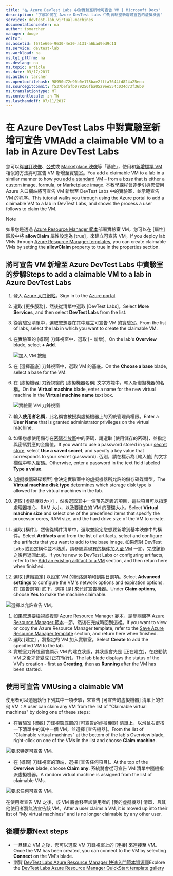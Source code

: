 ```yaml
---
title: "在 Azure DevTest Labs 中對實驗室新增可宣告 VM | Microsoft Docs"
description: "了解如何在 Azure DevTest Labs 中對實驗室新增可宣告的虛擬機器"
services: devtest-lab,virtual-machines
documentationcenter: na
author: tomarcher
manager: douge
editor: 
ms.assetid: f671e66e-9630-4e30-a131-a6bad9ed9c11
ms.service: devtest-lab
ms.workload: na
ms.tgt_pltfrm: na
ms.devlang: na
ms.topic: article
ms.date: 03/17/2017
ms.author: tarcher
ms.openlocfilehash: 98950d72e90b0e178bae2fffa7644fd824a25eea
ms.sourcegitcommit: f537befafb079256fba0529ee554c034d73f36b0
ms.translationtype: MT
ms.contentlocale: zh-TW
ms.lasthandoff: 07/11/2017
---
```

# <a name="add-a-claimable-vm-to-a-lab-in-azure-devtest-labs"></a><span data-ttu-id="05e68-103">在 Azure DevTest Labs 中對實驗室新增可宣告 VM</span><span class="sxs-lookup"><span data-stu-id="05e68-103">Add a claimable VM to a lab in Azure DevTest Labs</span></span>
<span data-ttu-id="05e68-104">您可以從[自訂映像](devtest-lab-create-template.md)、[公式](devtest-lab-manage-formulas.md)或 [Marketplace 映像](devtest-lab-configure-marketplace-images.md)等「基底」，使用和[新增標準 VM](devtest-lab-add-vm.md) 相似的方法將可宣告 VM 新增至實驗室。</span><span class="sxs-lookup"><span data-stu-id="05e68-104">You add a claimable VM to a lab in a similar manner to how you [add a standard VM](devtest-lab-add-vm.md) – from a *base* that is either a [custom image](devtest-lab-create-template.md), [formula](devtest-lab-manage-formulas.md), or [Marketplace image](devtest-lab-configure-marketplace-images.md).</span></span> <span data-ttu-id="05e68-105">本教學課程會逐步引導您使用 Azure 入口網站將可宣告 VM 新增至 DevTest Labs 中的實驗室，並示範宣告 VM 的程序。</span><span class="sxs-lookup"><span data-stu-id="05e68-105">This tutorial walks you through using the Azure portal to add a claimable VM to a lab in DevTest Labs, and shows the process a user follows to claim the VM.</span></span>

> [!NOTE]
> <span data-ttu-id="05e68-106">如果您是透過 [Azure Resource Manager 範本](devtest-lab-create-environment-from-arm.md)部署實驗室 VM，您可以在 [屬性] 區段中將 **allowClaim** 屬性設定為 [true]，來建立可宣告 VM。</span><span class="sxs-lookup"><span data-stu-id="05e68-106">If you deploy lab VMs through [Azure Resource Manager templates](devtest-lab-create-environment-from-arm.md), you can create claimable VMs by setting the **allowClaim** property to true in the properties section.</span></span>
>
>

## <a name="steps-to-add-a-claimable-vm-to-a-lab-in-azure-devtest-labs"></a><span data-ttu-id="05e68-107">將可宣告 VM 新增至 Azure DevTest Labs 中實驗室的步驟</span><span class="sxs-lookup"><span data-stu-id="05e68-107">Steps to add a claimable VM to a lab in Azure DevTest Labs</span></span>
1. <span data-ttu-id="05e68-108">登入 [Azure 入口網站](http://go.microsoft.com/fwlink/p/?LinkID=525040)。</span><span class="sxs-lookup"><span data-stu-id="05e68-108">Sign in to the [Azure portal](http://go.microsoft.com/fwlink/p/?LinkID=525040).</span></span>
1. <span data-ttu-id="05e68-109">選取 [更多服務]，然後從清單中選取 [DevTest Labs]。</span><span class="sxs-lookup"><span data-stu-id="05e68-109">Select **More Services**, and then select **DevTest Labs** from the list.</span></span>
1. <span data-ttu-id="05e68-110">從實驗室清單中，選取您想要在其中建立可宣告 VM 的實驗室。</span><span class="sxs-lookup"><span data-stu-id="05e68-110">From the list of labs, select the lab in which you want to create the claimable VM.</span></span>  
1. <span data-ttu-id="05e68-111">在實驗室的 [概觀] 刀鋒視窗中，選取 [+ 新增]。</span><span class="sxs-lookup"><span data-stu-id="05e68-111">On the lab's **Overview** blade, select **+ Add**.</span></span>  

    ![加入 VM 按鈕](./media/devtest-lab-add-vm/devtestlab-home-blade-add-vm.png)

1. <span data-ttu-id="05e68-113">在 [選擇基底]  刀鋒視窗中，選取 VM 的基底。</span><span class="sxs-lookup"><span data-stu-id="05e68-113">On the **Choose a base** blade, select a base for the VM.</span></span>
1. <span data-ttu-id="05e68-114">在 [虛擬機器] 刀鋒視窗的 [虛擬機器名稱] 文字方塊中，輸入新虛擬機器的名稱。</span><span class="sxs-lookup"><span data-stu-id="05e68-114">On the **Virtual machine** blade, enter a name for the new virtual machine in the **Virtual machine name** text box.</span></span>

    ![實驗室 VM 刀鋒視窗](./media/devtest-lab-add-vm/devtestlab-lab-vm-blade.png)

1. <span data-ttu-id="05e68-116">輸入**使用者名稱**，此名稱會被授與虛擬機器上的系統管理員權限。</span><span class="sxs-lookup"><span data-stu-id="05e68-116">Enter a **User Name** that is granted administrator privileges on the virtual machine.</span></span>  
1. <span data-ttu-id="05e68-117">如果您想使用儲存在[密碼存放區](https://azure.microsoft.com/updates/azure-devtest-labs-keep-your-secrets-safe-and-easy-to-use-with-the-new-personal-secret-store)中的密碼，請選取 [使用儲存的密碼]，並指定與密碼對應的金鑰值。</span><span class="sxs-lookup"><span data-stu-id="05e68-117">If you want to use a password stored in your [secret store](https://azure.microsoft.com/updates/azure-devtest-labs-keep-your-secrets-safe-and-easy-to-use-with-the-new-personal-secret-store), select **Use a saved secret**, and specify a key value that corresponds to your secret (password).</span></span> <span data-ttu-id="05e68-118">否則，請在標示為 [輸入值] 的文字欄位中輸入密碼。</span><span class="sxs-lookup"><span data-stu-id="05e68-118">Otherwise, enter a password in the text field labeled **Type a value**.</span></span>
1. <span data-ttu-id="05e68-119">[虛擬機器磁碟類型] 會決定實驗室中的虛擬機器所允許的儲存磁碟類型。</span><span class="sxs-lookup"><span data-stu-id="05e68-119">The **Virtual machine disk type** determines which storage disk type is allowed for the virtual machines in the lab.</span></span>
1. <span data-ttu-id="05e68-120">選取 [虛擬機器大小]  ，然後選取其中一個預先定義的項目，這些項目可以指定處理器核心、RAM 大小，以及要建立的 VM 的硬碟大小。</span><span class="sxs-lookup"><span data-stu-id="05e68-120">Select **Virtual machine size** and select one of the predefined items that specify the processor cores, RAM size, and the hard drive size of the VM to create.</span></span>
1. <span data-ttu-id="05e68-121">選取 [構件]，然後從構件清單中，選取並設定您想要新增到基本映像中的構件。</span><span class="sxs-lookup"><span data-stu-id="05e68-121">Select **Artifacts** and from the list of artifacts, select and configure the artifacts that you want to add to the base image.</span></span> <span data-ttu-id="05e68-122">如果您對 DevTest Labs 或設定構件並不熟悉，請參閱[將現有的構件加入至 VM](devtest-lab-add-vm.md#add-an-existing-artifact-to-a-vm) 一節，完成該節之後再返回此處。</span><span class="sxs-lookup"><span data-stu-id="05e68-122">If you're new to DevTest Labs or configuring artifacts, refer to the [Add an existing artifact to a VM](devtest-lab-add-vm.md#add-an-existing-artifact-to-a-vm) section, and then return here when finished.</span></span>
1. <span data-ttu-id="05e68-123">選取 [進階設定] 以設定 VM 的網路選項和到期日選項。</span><span class="sxs-lookup"><span data-stu-id="05e68-123">Select **Advanced settings** to configure the VM's network options and expiration options.</span></span> <span data-ttu-id="05e68-124">在 [宣告選項] 底下，選擇 [是] 來允許宣告機器。</span><span class="sxs-lookup"><span data-stu-id="05e68-124">Under **Claim options**, choose **Yes** to make the machine claimable.</span></span>

  ![選擇以允許宣告 VM。](./media/devtest-lab-add-vm/devtestlab-claim-VM-option.png)

1. <span data-ttu-id="05e68-126">如果您想要檢視或複製 Azure Resource Manager 範本，請參閱[儲存 Azure Resource Manager 範本](devtest-lab-add-vm.md#save-azure-resource-manager-template)一節，然後在完成時回到這裡。</span><span class="sxs-lookup"><span data-stu-id="05e68-126">If you want to view or copy the Azure Resource Manager template, refer to the [Save Azure Resource Manager template](devtest-lab-add-vm.md#save-azure-resource-manager-template) section, and return here when finished.</span></span>
1. <span data-ttu-id="05e68-127">選取 [建立]  ，將指定的 VM 加入實驗室。</span><span class="sxs-lookup"><span data-stu-id="05e68-127">Select **Create** to add the specified VM to the lab.</span></span>
1. <span data-ttu-id="05e68-128">實驗室刀鋒視窗會顯示 VM 的建立狀態，其狀態會先是 [正在建立]，在啟動該 VM 之後才會變成 [正在執行]。</span><span class="sxs-lookup"><span data-stu-id="05e68-128">The lab blade displays the status of the VM's creation - first as **Creating**, then as **Running** after the VM has been started.</span></span>


## <a name="using-a-claimable-vm"></a><span data-ttu-id="05e68-129">使用可宣告 VM</span><span class="sxs-lookup"><span data-stu-id="05e68-129">Using a claimable VM</span></span>

<span data-ttu-id="05e68-130">使用者可以透過執行下列其中一項步驟，來宣告 [可宣告的虛擬機器] 清單上的任何 VM：</span><span class="sxs-lookup"><span data-stu-id="05e68-130">A user can claim any VM from the list of "Claimable virtual machines" by doing one of these steps:</span></span>

* <span data-ttu-id="05e68-131">在實驗室 [概觀] 刀鋒視窗底部的 [可宣告的虛擬機器] 清單上，以滑鼠右鍵按一下清單中的其中一個 VM，並選擇 [宣告機器]。</span><span class="sxs-lookup"><span data-stu-id="05e68-131">From the list of "Claimable virtual machines" at the bottom of the lab's Overview blade, right-click on one of the VMs in the list and choose **Claim machine**.</span></span>

 ![要求特定可宣告 VM。](./media/devtest-lab-add-vm/devtestlab-claim-VM.png)


* <span data-ttu-id="05e68-133">在 [概觀] 刀鋒視窗的頂端，選擇 [宣告任何項目]。</span><span class="sxs-lookup"><span data-stu-id="05e68-133">At the top of the **Overview** blade, choose **Claim any**.</span></span> <span data-ttu-id="05e68-134">系統將會從可宣告 VM 清單中隨機指派虛擬機器。</span><span class="sxs-lookup"><span data-stu-id="05e68-134">A random virtual machine is assigned from the list of claimable VMs.</span></span>

 ![要求任何可宣告 VM。](./media/devtest-lab-add-vm/devtestlab-claim-any.png)


<span data-ttu-id="05e68-136">在使用者宣告 VM 之後，該 VM 將會移至該使用者的 [我的虛擬機器] 清單，且其他使用者將無法宣告該 VM。</span><span class="sxs-lookup"><span data-stu-id="05e68-136">After a user claims a VM, it is moved up into their list of "My virtual machines" and is no longer claimable by any other user.</span></span>

## <a name="next-steps"></a><span data-ttu-id="05e68-137">後續步驟</span><span class="sxs-lookup"><span data-stu-id="05e68-137">Next steps</span></span>
* <span data-ttu-id="05e68-138">一旦建立 VM 之後，您可以選取 VM 刀鋒視窗上的 [連接]  來連接至 VM。</span><span class="sxs-lookup"><span data-stu-id="05e68-138">Once the VM has been created, you can connect to the VM by selecting **Connect** on the VM's blade.</span></span>
* <span data-ttu-id="05e68-139">瀏覽 [DevTest Labs Azure Resource Manager 快速入門範本資源庫](https://github.com/Azure/azure-devtestlab/tree/master/ARMTemplates)</span><span class="sxs-lookup"><span data-stu-id="05e68-139">Explore the [DevTest Labs Azure Resource Manager QuickStart template gallery](https://github.com/Azure/azure-devtestlab/tree/master/ARMTemplates)</span></span>
